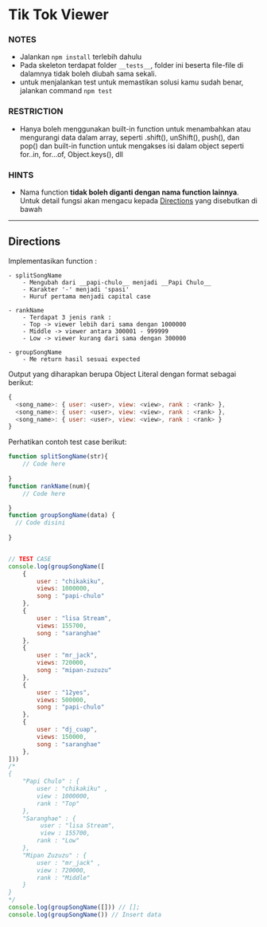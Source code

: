 # Tik Tok Viewer

### NOTES

- Jalankan `npm install` terlebih dahulu
- Pada skeleton terdapat folder `__tests__`, folder ini beserta file-file di dalamnya tidak boleh diubah sama sekali.
- untuk menjalankan test untuk memastikan solusi kamu sudah benar, jalankan command `npm test`

### RESTRICTION

- Hanya boleh menggunakan built-in function untuk menambahkan atau mengurangi data dalam array, seperti .shift(), unShift(), push(), dan pop() dan built-in function untuk mengakses isi dalam object seperti for..in, for...of, Object.keys(), dll

### HINTS

- Nama function  __tidak boleh diganti dengan nama function lainnya__. Untuk detail fungsi akan mengacu kepada [Directions](#directions) yang disebutkan di bawah

---

## Directions

Implementasikan function :

    - splitSongName
        - Mengubah dari __papi-chulo__ menjadi __Papi Chulo__
        - Karakter '-' menjadi 'spasi'
        - Huruf pertama menjadi capital case

    - rankName
        - Terdapat 3 jenis rank :  
        - Top -> viewer lebih dari sama dengan 1000000
        - Middle -> viewer antara 300001 - 999999
        - Low -> viewer kurang dari sama dengan 300000
        
    - groupSongName
        - Me return hasil sesuai expected

Output yang diharapkan berupa Object Literal dengan format sebagai berikut:

```javascript
{
  <song_name>: { user: <user>, view: <view>, rank : <rank> },
  <song_name>: { user: <user>, view: <view>, rank : <rank> },
  <song_name>: { user: <user>, view: <view>, rank : <rank> }
}
```

Perhatikan contoh test case berikut:

```javascript
function splitSongName(str){
    // Code here
    
}
function rankName(num){
    // Code here

}
function groupSongName(data) {
  // Code disini
   
}


// TEST CASE
console.log(groupSongName([
    {
        user : "chikakiku",
        views: 1000000,
        song : "papi-chulo"
    },
    {
        user : "lisa Stream",
        views: 155700,
        song : "saranghae"
    },
    {
        user : "mr_jack",
        views: 720000,
        song : "mipan-zuzuzu"
    },
    {
        user : "12yes",
        views: 500000,
        song : "papi-chulo"
    },
    {
        user : "dj_cuap",
        views: 150000,
        song : "saranghae"
    },  
]))
/*
{
    "Papi Chulo" : {
        user : "chikakiku" ,
        view : 1000000,
        rank : "Top"
    },
    "Saranghae" : {
         user : "lisa Stream",
         view : 155700,
        rank : "Low"
    },
    "Mipan Zuzuzu" : {
        user : "mr_jack" ,
        view : 720000,
        rank : "Middle"
    }
}
*/
console.log(groupSongName([])) // [];
console.log(groupSongName()) // Insert data
```
